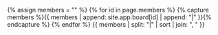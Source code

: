 {% assign members = "" %}
{% for id in page.members %}
  {% capture members %}{{ members | append: site.app.board[id] | append: "|" }}{% endcapture %}
{% endfor %}
{{ members | split: "|" | sort | join: ", "  }}
